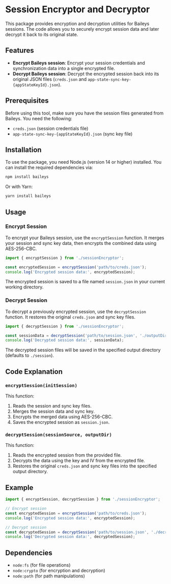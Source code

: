 # Session Encryptor and Decryptor

This package provides encryption and decryption utilities for Baileys sessions. The code allows you to securely encrypt session data and later decrypt it back to its original state.

## Features

-    **Encrypt Baileys session**: Encrypt your session credentials and synchronization data into a single encrypted file.
-    **Decrypt Baileys session**: Decrypt the encrypted session back into its original JSON files (`creds.json` and `app-state-sync-key-{appStateKeyId}.json`).

## Prerequisites

Before using this tool, make sure you have the session files generated from Baileys. You need the following:

-    `creds.json` (session credentials file)
-    `app-state-sync-key-{appStateKeyId}.json` (sync key file)

## Installation

To use the package, you need Node.js (version 14 or higher) installed. You can install the required dependencies via:

```bash
npm install baileys
```

Or with Yarn:

```bash
yarn install baileys
```

## Usage

### Encrypt Session

To encrypt your Baileys session, use the `encryptSession` function. It merges your session and sync key data, then encrypts the combined data using AES-256-CBC.

```javascript
import { encryptSession } from './sessionEncryptor';

const encryptedSession = encryptSession('path/to/creds.json');
console.log('Encrypted session data:', encryptedSession);
```

The encrypted session is saved to a file named `session.json` in your current working directory.

### Decrypt Session

To decrypt a previously encrypted session, use the `decryptSession` function. It restores the original `creds.json` and sync key files.

```javascript
import { decryptSession } from './sessionEncryptor';

const sessionData = decryptSession('path/to/session.json', './outputDir');
console.log('Decrypted session data:', sessionData);
```

The decrypted session files will be saved in the specified output directory (defaults to `./session`).

## Code Explanation

### `encryptSession(initSession)`

This function:

1. Reads the session and sync key files.
2. Merges the session data and sync key.
3. Encrypts the merged data using AES-256-CBC.
4. Saves the encrypted session as `session.json`.

### `decryptSession(sessionSource, outputDir)`

This function:

1. Reads the encrypted session from the provided file.
2. Decrypts the data using the key and IV from the encrypted file.
3. Restores the original `creds.json` and sync key files into the specified output directory.

## Example

```javascript
import { encryptSession, decryptSession } from './sessionEncryptor';

// Encrypt session
const encryptedSession = encryptSession('path/to/creds.json');
console.log('Encrypted session data:', encryptedSession);

// Decrypt session
const decryptedSession = decryptSession('path/to/session.json', './decryptedSession');
console.log('Decrypted session data:', decryptedSession);
```

## Dependencies

-    `node:fs` (for file operations)
-    `node:crypto` (for encryption and decryption)
-    `node:path` (for path manipulations)

